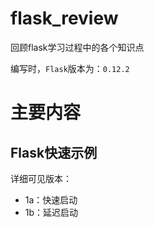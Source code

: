 # flask_review
回顾flask学习过程中的各个知识点

编写时，`Flask`版本为：`0.12.2`

# 主要内容

## Flask快速示例

详细可见版本：

- 1a：快速启动
- 1b：延迟启动
